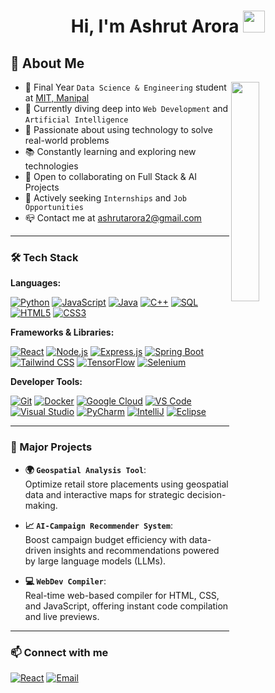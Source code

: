 <h1 align="center">Hi, I'm Ashrut Arora <img src="https://media.giphy.com/media/hvRJCLFzcasrR4ia7z/giphy.gif" width="35"></h1>

## 🌟 About Me 
<img align="right" src="https://github.com/7oSkaaa/7oSkaaa/blob/main/Images/Right_Side.gif?raw=true" width="30%">

- 🌟 Final Year `Data Science & Engineering` student at [MIT, Manipal](https://manipal.edu/mu.html)
- 🌱 Currently diving deep into `Web Development` and `Artificial Intelligence`
- 🚀 Passionate about using technology to solve real-world problems
- 📚 Constantly learning and exploring new technologies
- 🤝 Open to collaborating on Full Stack & AI Projects
- 💼 Actively seeking `Internships` and `Job Opportunities`
- 📪 Contact me at [ashrutarora2@gmail.com](mailto:ashrutarora2@gmail.com)

---

### 🛠️ Tech Stack

**Languages:**

[![Python](https://skillicons.dev/icons?i=python)](https://www.python.org/) [![JavaScript](https://skillicons.dev/icons?i=javascript)](https://developer.mozilla.org/en-US/docs/Web/JavaScript) [![Java](https://skillicons.dev/icons?i=java)](https://www.oracle.com/java/) [![C++](https://skillicons.dev/icons?i=cpp)](https://isocpp.org/) [![SQL](https://skillicons.dev/icons?i=mysql)](https://www.mysql.com/) [![HTML5](https://skillicons.dev/icons?i=html)](https://developer.mozilla.org/en-US/docs/Web/HTML) [![CSS3](https://skillicons.dev/icons?i=css)](https://developer.mozilla.org/en-US/docs/Web/CSS)

**Frameworks & Libraries:**

[![React](https://skillicons.dev/icons?i=react)](https://reactjs.org/) [![Node.js](https://skillicons.dev/icons?i=nodejs)](https://nodejs.org/) [![Express.js](https://skillicons.dev/icons?i=express)](https://expressjs.com/) [![Spring Boot](https://skillicons.dev/icons?i=spring)](https://spring.io/projects/spring-boot) [![Tailwind CSS](https://skillicons.dev/icons?i=tailwind)](https://tailwindcss.com/) [![TensorFlow](https://skillicons.dev/icons?i=tensorflow)](https://www.tensorflow.org/) [![Selenium](https://skillicons.dev/icons?i=selenium)](https://www.selenium.dev/)

**Developer Tools:**

[![Git](https://skillicons.dev/icons?i=git)](https://git-scm.com/) [![Docker](https://skillicons.dev/icons?i=docker)](https://www.docker.com/) [![Google Cloud](https://skillicons.dev/icons?i=gcp)](https://cloud.google.com/) [![VS Code](https://skillicons.dev/icons?i=vscode)](https://code.visualstudio.com/) [![Visual Studio](https://skillicons.dev/icons?i=visualstudio)](https://visualstudio.microsoft.com/) [![PyCharm](https://skillicons.dev/icons?i=pycharm)](https://www.jetbrains.com/pycharm/) [![IntelliJ](https://skillicons.dev/icons?i=idea)](https://www.jetbrains.com/idea/) [![Eclipse](https://skillicons.dev/icons?i=eclipse)](https://www.eclipse.org/)

---

### 🚀 Major Projects

- **🌍 `Geospatial Analysis Tool`**:  
  Optimize retail store placements using geospatial data and interactive maps for strategic decision-making.

- **📈 `AI-Campaign Recommender System`**:  
  Boost campaign budget efficiency with data-driven insights and recommendations powered by large language models (LLMs).

- **💻 `WebDev Compiler`**:  
  Real-time web-based compiler for HTML, CSS, and JavaScript, offering instant code compilation and live previews.

---


### 📫 Connect with me
[![React](https://skillicons.dev/icons?i=linkedin)](https://www.linkedin.com/in/ashrutarora/)
[![Email](https://skillicons.dev/icons?i=gmail)](mailto:ashrutarora2@gmail.com)


